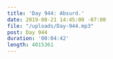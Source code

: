 ```yaml
---
title: 'Day 944: Absurd.'
date: 2019-08-21 14:45:00 -07:00
file: "/uploads/Day-944.mp3"
post: Day 944
duration: '00:04:42'
length: 4015361
---
```


